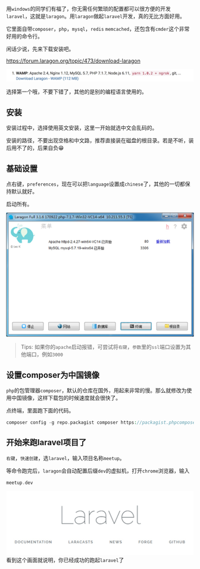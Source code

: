 用`windows`的同学们有福了，你无需任何繁琐的配置都可以很方便的开发`laravel`，这就是`laragon`。用`laragon`做起`laravel`开发，真的无比方面好用。

它里面自带`composer`，`php`，`mysql`，`redis` `memcached`，还包含有`cmder`这个非常好用的命令行。

闲话少说，先来下载安装吧。

https://forum.laragon.org/topic/473/download-laragon

![](media/15104970276094.jpg)

选择第一个哦，不要下错了，其他的是别的编程语言使用的。

## 安装

安装过程中，选择使用英文安装，这里一开始就选中文会乱码的。

安装的路径，不要出现空格和中文路，推荐直接装在磁盘的根目录。若是不听，装后用不了的，后果自负😁



## 基础设置

点右键，`preferences`，现在可以把`language`设置成`chinese`了，其他的一切都保持默认就好。

启动所有。

![](media/15104962351976.jpg)


>Tips: 如果你的`apache`启动报错，可尝试将`右键`，`参数`里的`ssl`端口设置为其他端口，例如`3000`


## 设置composer为中国镜像

`php`的包管理器`composer`，默认的仓库在国外，用起来非常的慢。那么就修改为使用中国镜像，这样下载包的时候速度就会很快了。

点终端，里面跑下面的代码。

```php
composer config -g repo.packagist composer https://packagist.phpcomposer.com
```


## 开始来跑laravel项目了

`右键`，`快速创建`，选`laravel`，输入项目名称`meetup`。

等命令跑完后，`laragon`会自动配置后缀`dev`的虚拟机，打开`chrome`浏览器，输入

```php
meetup.dev
```

![](media/15104962873020.jpg)
看到这个画面就说明，你已经成功的跑起`laravel`了

